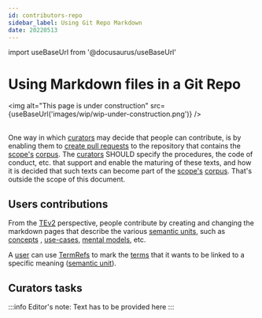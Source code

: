 ```yaml
---
id: contributors-repo
sidebar_label: Using Git Repo Markdown
date: 20220513
---
```


import useBaseUrl from '@docusaurus/useBaseUrl'

# Using Markdown files in a Git Repo

<img
  alt="This page is under construction"
  src={useBaseUrl('images/wip/wip-under-construction.png')}
/><br/><br/>

One way in which [curators](@) may decide that people can contribute, is by enabling them to [create pull requests](https://opensource.com/article/19/7/create-pull-request-github) to the repository that contains the [scope's](@) [corpus](@). The [curators](@) SHOULD specify the procedures, the code of conduct, etc. that support and enable the maturing of these texts, and how it is decided that such texts can become part of the [scope's](@) [corpus](@). That's outside the scope of this document.

## Users contributions

From the [TEv2](@) perspective, people contribute by creating and changing the markdown pages that describe the various [semantic units](@), such as  [concepts](@) , [use-cases](@), [mental models](@), etc.

A [user](@) can use [TermRefs](@) to mark the [terms](@) that it wants to be linked to a specific meaning ([semantic unit](@)).

## Curators tasks

:::info Editor's note:
Text has to be provided here
:::
